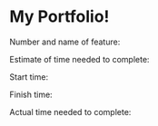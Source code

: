# My Portfolio!

Number and name of feature: 

Estimate of time needed to complete: 

Start time: 

Finish time: 

Actual time needed to complete: 
